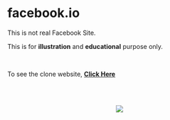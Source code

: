 # facebook.io

<p>This is not real Facebook Site.</p>
<p>This is for <b>illustration</b> and <b>educational</b> purpose only.</p>
<br>
<p>To see the clone website, <b><a href='https://arkyaray2002.github.io/facebook.i/'>Click Here</a><b></p>
 <br><br>
<p align="center"><img src="https://upload.wikimedia.org/wikipedia/en/thumb/0/04/Facebook_f_logo_%282021%29.svg/2048px-Facebook_f_logo_%282021%29.svg.png"/></p>
